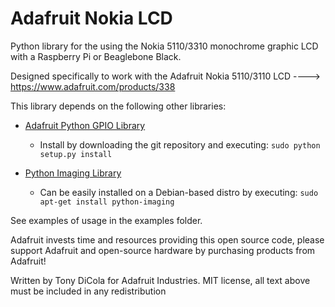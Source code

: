 Adafruit Nokia LCD
==================

Python library for the using the Nokia 5110/3310 monochrome graphic LCD with a Raspberry Pi or Beaglebone Black.

Designed specifically to work with the Adafruit Nokia 5110/3110 LCD ----> https://www.adafruit.com/products/338

This library depends on the following other libraries:

* [Adafruit Python GPIO Library](https://github.com/adafruit/Adafruit_Python_GPIO)

    * Install by downloading the git repository and executing: `sudo python setup.py install`

* [Python Imaging Library](https://pypi.python.org/pypi/PIL)

    * Can be easily installed on a Debian-based distro by executing: `sudo apt-get install python-imaging`

See examples of usage in the examples folder.

Adafruit invests time and resources providing this open source code, please support Adafruit and open-source hardware by purchasing products from Adafruit!

Written by Tony DiCola for Adafruit Industries.
MIT license, all text above must be included in any redistribution
